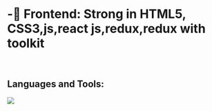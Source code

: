 <h1>-🎨 Frontend: Strong in HTML5, CSS3,js,react js,redux,redux with toolkit</h1>
 <br/>
 <h2>Languages and Tools:</h2>
 <a href="https://skillicons.dev">
    <img src="https://skillicons.dev/icons?i=html,css,javascript,python,react," />
  </a>
  


